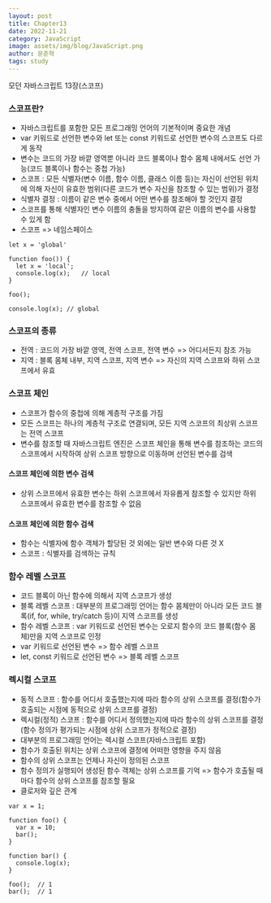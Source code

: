 ```yaml
---
layout: post
title: Chapter13
date: 2022-11-21
category: JavaScript
image: assets/img/blog/JavaScript.png
author: 문준혁
tags: study
---
```


모던 자바스크립트 13장(스코프)

### 스코프란?

* 자바스크립트를 포함한 모든 프로그래밍 언어의 기본적이며 중요한 개념
* var 키워드로 선언한 변수와 let 또는 const 키워드로 선언한 변수의 스코프도 다르게 동작
* 변수는 코드의 가장 바깥 영역뿐 아니라 코드 블록이나 함수 몸체 내에서도 선언 가능(코드 블록이나 함수는 중첩 가능)
* 스코프 : 모든 식별자(변수 이름, 함수 이름, 클래스 이름 등)는 자신이 선언된 위치에 의해 자신이 유효한 범위(다른 코드가 변수 자신을 참조할 수 있는 범위)가 결정
* 식별자 결정 : 이름이 같은 변수 중에서 어떤 변수를 참조해야 할 것인지 결정
* 스코프를 통해 식별자인 변수 이름의 충돌을 방지하여 같은 이름의 변수를 사용할 수 있게 함
* 스코프 => 네임스페이스

```
let x = 'global'

function foo()) {
  let x = 'local';
  console.log(x);   // local
}

foo();

console.log(x); // global
```

### 스코프의 종류

* 전역 : 코드의 가장 바깥 영역, 전역 스코프, 전역 변수 => 어디서든지 참조 가능
* 지역 : 블록 몸체 내부, 지역 스코프, 지역 변수 => 자신의 지역 스코프와 하위 스코프에서 유효

### 스코프 체인

* 스코프가 함수의 중첩에 의해 계층적 구조를 가짐
* 모든 스코프는 하나의 계층적 구조로 연결되며, 모든 지역 스코프의 최상위 스코프는 전역 스코프
* 변수를 참조할 때 자바스크립트 엔진은 스코프 체인을 통해 변수를 참조하는 코드의 스코프에서 시작하여 상위 스코프 방향으로 이동하며 선언된 변수를 검색

#### 스코프 체인에 의한 변수 검색

* 상위 스코프에서 유효한 변수는 하위 스코프에서 자유롭게 참조할 수 있지만 하위 스코프에서 유효한 변수를 참조할 수 없음

#### 스코프 체인에 의한 함수 검색

* 함수는 식별자에 함수 객체가 할당된 것 외에는 일반 변수와 다른 것 X
* 스코프 : 식별자를 검색하는 규칙

### 함수 레벨 스코프

* 코드 블록이 아닌 함수에 의해서 지역 스코프가 생성
* 블록 레벨 스코프 : 대부분의 프로그래밍 언어는 함수 몸체만이 아니라 모든 코드 블록(if, for, while, try/catch 등)이 지역 스코프를 생성
* 함수 레벨 스코프 : var 키워드로 선언된 변수는 오로지 함수의 코드 블록(함수 몸체)만을 지역 스코프로 인정
* var 키워드로 선언된 변수 => 함수 레벨 스코프
* let, const 키워드로 선언된 변수 => 블록 레벨 스코프

### 렉시컬 스코프

* 동적 스코프 : 함수를 어디서 호출했는지에 따라 함수의 상위 스코프를 결정(함수가 호출되는 시점에 동적으로 상위 스코프를 결정)
* 렉시컬(정적) 스코프 : 함수를 어디서 정의했는지에 따라 함수의 상위 스코프를 결정(함수 정의가 평가되는 시점에 상위 스코프가 정적으로 결정)
* 대부분의 프로그래밍 언어는 렉시컬 스코프(자바스크립트 포함)
* 함수가 호출된 위치는 상위 스코프에 결정에 어떠한 영향을 주지 않음
* 함수의 상위 스코프는 언제나 자신이 정의된 스코프
* 함수 정의가 실행되어 생성된 함수 객체는 상위 스코프를 기억 => 함수가 호출될 때마다 함수의 상위 스코프를 참조할 필요
* 클로저와 깊은 관계

```
var x = 1;

function foo() {
  var x = 10;
  bar();
}

function bar() {
  console.log(x);
}

foo();  // 1
bar();  // 1
```
